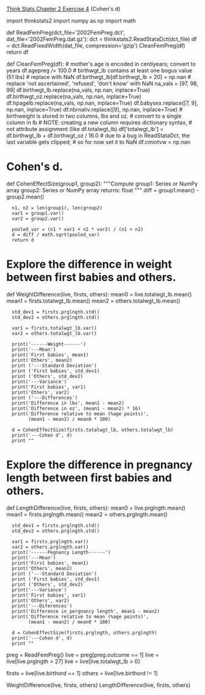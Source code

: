 [Think Stats Chapter 2 Exercise 4](http://greenteapress.com/thinkstats2/html/thinkstats2003.html#toc24) (Cohen's d)

  import thinkstats2
  import numpy as np
  import math
  
  def ReadFemPreg(dct_file='2002FemPreg.dct',
                  dat_file='2002FemPreg.dat.gz'):
      dct = thinkstats2.ReadStataDct(dct_file)
      df = dct.ReadFixedWidth(dat_file, compression='gzip')
      CleanFemPreg(df)
      return df
  
  
  def CleanFemPreg(df):
      # mother's age is encoded in centiyears; convert to years
      df.agepreg /= 100.0
      # birthwgt_lb contains at least one bogus value (51 lbs)
      # replace with NaN
      df.birthwgt_lb[df.birthwgt_lb > 20] = np.nan
      # replace 'not ascertained', 'refused', 'don't know' with NaN
      na_vals = [97, 98, 99]
      df.birthwgt_lb.replace(na_vals, np.nan, inplace=True)
      df.birthwgt_oz.replace(na_vals, np.nan, inplace=True)
      df.hpagelb.replace(na_vals, np.nan, inplace=True)
      df.babysex.replace([7, 9], np.nan, inplace=True)
      df.nbrnaliv.replace([9], np.nan, inplace=True)
      # birthweight is stored in two columns, lbs and oz.
      # convert to a single column in lb
      # NOTE: creating a new column requires dictionary syntax,
      # not attribute assignment (like df.totalwgt_lb)
      df['totalwgt_lb'] = df.birthwgt_lb + df.birthwgt_oz / 16.0
      # due to a bug in ReadStataDct, the last variable gets clipped;
      # so for now set it to NaN
      df.cmintvw = np.nan
  
  # Cohen's d.
  def CohenEffectSize(group1, group2):
      """Compute
      group1: Series or NumPy array
      group2: Series or NumPy array
      returns: float
      """
      diff = group1.mean() - group2.mean()
  
      n1, n2 = len(group1), len(group2)
      var1 = group1.var()
      var2 = group2.var()
  
      pooled_var = (n1 * var1 + n2 * var2) / (n1 + n2)
      d = diff / math.sqrt(pooled_var)
      return d
  
  # Explore the difference in weight between first babies and others.
  def WeightDifference(live, firsts, others):
      mean0 = live.totalwgt_lb.mean()
      mean1 = firsts.totalwgt_lb.mean()
      mean2 = others.totalwgt_lb.mean()
  
      std_dev1 = firsts.prglngth.std()
      std_dev2 = others.prglngth.std()
  
      var1 = firsts.totalwgt_lb.var()
      var2 = others.totalwgt_lb.var()
  
      print('------Weight------')
      print('---Mean')
      print('First babies', mean1)
      print('Others', mean2)
      print ('---Standard Deviation')
      print ('First babies', std_dev1)
      print ('Others', std_dev2)
      print('---Variance')
      print('First babies', var1)
      print('Others', var2)
      print ('---Differences')
      print('Difference in lbs', mean1 - mean2)
      print('Difference in oz', (mean1 - mean2) * 16)
      print('Difference relative to mean (%age points)',
            (mean1 - mean2) / mean0 * 100)
  
      d = CohenEffectSize(firsts.totalwgt_lb, others.totalwgt_lb)
      print('---Cohen d', d)
      print ""
  
  # Explore the difference in pregnancy length between first babies and others.
  def LengthDifference(live, firsts, others):
      mean0 = live.prglngth.mean()
      mean1 = firsts.prglngth.mean()
      mean2 = others.prglngth.mean()
  
      std_dev1 = firsts.prglngth.std()
      std_dev2 = others.prglngth.std()
  
      var1 = firsts.prglngth.var()
      var2 = others.prglngth.var()
      print('------Pegnancy Length------')
      print('---Mean')
      print('First babies', mean1)
      print('Others', mean2)
      print ('---Standard Deviation')
      print ('First babies', std_dev1)
      print ('Others', std_dev2)
      print('---Variance')
      print('First babies', var1)
      print('Others', var2)
      print('---Diferences')
      print('Difference in pergnancy length', mean1 - mean2)
      print('Difference relative to mean (%age points)',
            (mean1 - mean2) / mean0 * 100)
  
      d = CohenEffectSize(firsts.prglngth, others.prglngth)
      print('---Cohen d', d)
      print ""
  
  preg = ReadFemPreg()
  live = preg[preg.outcome == 1]
  live = live[live.prglngth > 27]
  live = live[live.totalwgt_lb > 0]
  
  firsts = live[live.birthord == 1]
  others = live[live.birthord != 1]
  
  WeightDifference(live, firsts, others)
  LengthDifference(live, firsts, others)
